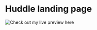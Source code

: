 # Huddle landing page

![Check out my live preview here](https://conor9hutton.github.io/auto-landing-page/)
